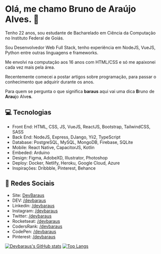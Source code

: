 # Olá, me chamo Bruno de Araújo Alves. :goat:

Tenho 22 anos, sou estudante de Bacharelado em Ciência da Computação no Instituto Federal de Goiás.

Sou Desenvolvedor Web Full Stack, tenho experiência em NodeJS, VueJS, Python entre outras linguagens e frameworks.

Me envolvi na computação aos 16 anos com HTML/CSS e só me apaixonei cada vez mais pela área.

Recentemente comecei a postar artigos sobre programação, para passar o conhecimento que adquirir durante os anos.

Para quem se pergunta o que significa **baraus** aqui vai uma dica **B**runo de **Arau**jo Alve**s**.

## :computer: Tecnologias

- Front End: HTML, CSS, JS, VueJS, ReactJS, Bootstrap, TailwindCSS, SASS
- Back End: NodeJS, Express, DJango, Yii2, TypeScript
- Database: PostgreSQL, MySQL, MongoDB, Firebase, SQLite
- Mobile: React Native, CapacitorJS, Kotlin
- Embeded: Arduino
- Design: Figma, AdobeXD, Illustrator, Photoshop
- Deploy: Docker, Netlify, Heroku, Google Cloud, Azure
- Inspirações: Dribbble, Pinterest, Behance

## :link: Redes Sociais

- Site: [DevBaraus](https://baraus.dev/)
- DEV: [/devbaraus](https://dev.to/devbaraus/)
- Linkedin: [/devbaraus](https://linkedin/in/devbaraus/)
- Instagram: [/devbaraus](https://instagram.com/devbaraus)
- Twitter: [/devbaraus](https://twitter.com/devbaraus)
- Rocketseat: [/devbaraus](https://app.rocketseat.com.br/me/devbaraus)
- CodersRank: [/devbaraus](https://profile.codersrank.io/user/devbaraus)
- CodePen: [/devbaraus](https://codepen.io/devbaraus)
- Pinterest: [/devbaraus](https://pinterest.com/devbaraus/boards/)

[![Devbaraus's GitHub stats](https://github-readme-stats.vercel.app/api?username=devbaraus)](https://github.com/devbaraus)
[![Top Langs](https://github-readme-stats.vercel.app/api/top-langs/?username=devbaraus)](https://github.com/devbaraus)
